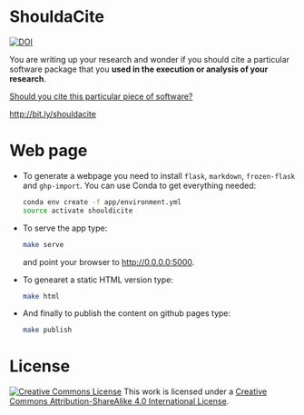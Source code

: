 # ShouldaCite

[![DOI](https://zenodo.org/badge/54544657.svg)](https://zenodo.org/badge/latestdoi/54544657)

You are writing up your research and wonder if you should cite a particular software package that you **used in the execution or analysis of your research**.

[Should you cite this particular piece of software?](should-I-cite-this-software.md)

http://bit.ly/shouldacite

# Web page

* To generate a webpage you need to install `flask`, `markdown`, `frozen-flask`
and `ghp-import`. You can use Conda to get everything needed:

    ```bash
    conda env create -f app/environment.yml
    source activate shouldicite
    ```

* To serve the app type:

    ```bash
    make serve
    ```

    and point your browser to http://0.0.0.0:5000.

* To genearet a static HTML version type:

    ```bash
    make html
    ```

* And finally to publish the content on github pages type:

    ```bash
    make publish
    ```

# License

[![Creative Commons License](https://i.creativecommons.org/l/by-sa/4.0/88x31.png)](http://creativecommons.org/licenses/by-sa/4.0/)
This work is licensed under a [Creative Commons Attribution-ShareAlike 4.0 International License](http://creativecommons.org/licenses/by-sa/4.0/).
